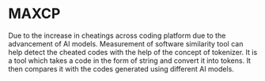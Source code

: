 # MAXCP
 Due to the increase in cheatings across coding platform due to the advancement of AI models. 
 Measurement of software similarity tool can help detect the cheated codes with the help of the concept of tokenizer.
 It is a tool which takes a code in the form of string and convert it into tokens. It then compares it with the codes generated using different AI models.
